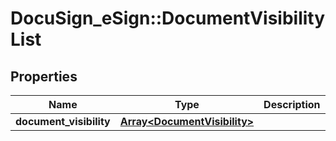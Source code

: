 # DocuSign_eSign::DocumentVisibilityList

## Properties
Name | Type | Description | Notes
------------ | ------------- | ------------- | -------------
**document_visibility** | [**Array&lt;DocumentVisibility&gt;**](DocumentVisibility.md) |  | [optional] 


